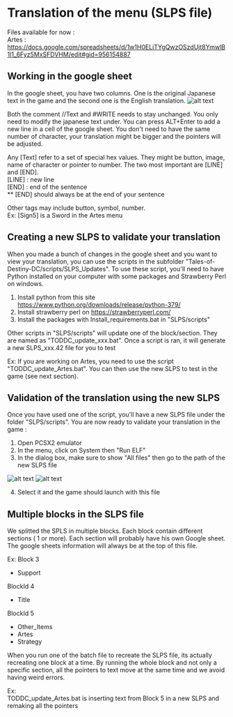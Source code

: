 # Translation of the menu (SLPS file)
Files available for now :   
Artes : https://docs.google.com/spreadsheets/d/1w1H0ELiTYgQwzOSzdUjt8YmwlB1I1_6Fyz5MxSFDVHM/edit#gid=956154887

## Working in the google sheet

In the google sheet, you have two columns. One is the original Japanese text in the game and the second one is 
the English translation.
![alt text](https://raw.githubusercontent.com/pnvnd/Tales-of-Destiny-DC/master/patch/SLPS/HowToSLPS.png "Sample google sheet")

Both the comment //Text and #WRITE needs to stay unchanged. You only need to modify the japanese text under.
You can press ALT+Enter to add a new line in a cell of the google sheet. You don't need to have the same number of character, your
translation might be bigger and the pointers will be adjusted.

Any [Text] refer to a set of special hex values. They might be button, image, name of character or pointer to number.
The two most important are [LINE] and [END].   
[LINE] : new line   
[END] : end of the sentence   
** [END] should always be at the end of your sentence

Other tags may include button, symbol, number.  
Ex: [Sign5] is a Sword in the Artes menu

## Creating a new SLPS to validate your translation

When you made a bunch of changes in the google sheet and you want to view your translation, you can use the scripts in
the subfolder "Tales-of-Destiny-DC/scripts/SLPS_Updates". To use these script, you'll need to have Python installed on your computer
with some packages and Strawberry Perl on windows.

1) Install python from this site https://www.python.org/downloads/release/python-379/   
2) Install strawberry perl on https://strawberryperl.com/
3) Install the packages with Install_requirements.bat in "SLPS/scripts"

Other scripts in "SLPS/scripts" will update one of the block/section. They are named as "TODDC_update_xxx.bat". 
Once a script is ran, it will generate a new SLPS_xxx.42 file for you to test

Ex:
If you are working on Artes, you need to use the script "TODDC_update_Artes.bat". You can then use the
new SLPS to test in the game (see next section).

## Validation of the translation using the new SLPS

Once you have used one of the script, you'll have a new SLPS file under the folder "SLPS/scripts". You are now ready
to validate your translation in the game :
1) Open PCSX2 emulator
2) In the menu, click on System then "Run ELF"
3) In the dialog box, make sure to show "All files" then go to the path of the new SLPS file

![alt text](https://raw.githubusercontent.com/pnvnd/Tales-of-Destiny-DC/master/patch/SLPS/ELF1.png "PS2 emulator")
![alt text](https://raw.githubusercontent.com/pnvnd/Tales-of-Destiny-DC/master/patch/SLPS/ELF2.png "Choosing the file")

4) Select it and the game should launch with this file

## Multiple blocks in the SLPS file

We splitted the SPLS in multiple blocks. Each block contain different sections ( 1 or more).
Each section will probably have his own Google sheet. The google sheets information will always be at the top of this file.

Ex:
Block 3
- Support

BlockId 4
- Title

BlockId 5  
- Other_Items  
- Artes
- Strategy

When you run one of the batch file to recreate the SLPS file, its actually recreating one block at a time. By running the whole block and 
not only a specific section, all the pointers to text move at the same time and we avoid having weird errors.

Ex:  
TODDC_update_Artes.bat is inserting text from Block 5 in a new SLPS and remaking all the pointers